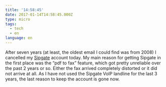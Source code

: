 ```yaml
---
title: '14:58:45'
date: 2017-01-14T14:58:45.000Z
type: micro
tags:
  - tech
  - en
language: en
---
```


After seven years (at least, the oldest email I could find was from 2008) I cancelled my [Sipgate](http://www.sipgate.de) account today. My main reason for getting Sipgate in the first place was the “pdf to fax” feature, which got pretty unreliable over the past 2 years or so. Either the fax arrived completely distorted or it did not arrive at all. As I have not used the Sipgate VoIP landline for the last 3 years, the last reason to keep the account is gone now.
